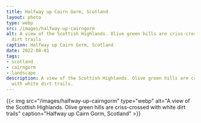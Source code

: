 ```yaml
---
title: Halfway up Cairn Gorm, Scotland
layout: photo
type: webp
src: /images/halfway-up-cairngorm
alt: A view of the Scottish Highlands. Olive green hills are criss-crossed with white
  dirt trails
caption: Halfway up Cairn Gorm, Scotland
date: 2022-08-01
tags:
- scotland
- cairngorm
- landscape
description: A view of the Scottish Highlands. Olive green hills are criss-crossed
  with white dirt trails.
---
```


{{< img src="/images/halfway-up-cairngorm" type="webp" alt="A view of the Scottish Highlands. Olive green hills are criss-crossed with white dirt trails" caption="Halfway up Cairn Gorm, Scotland" >}}
